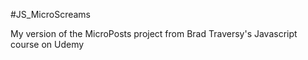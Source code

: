 #JS_MicroScreams

My version of the MicroPosts project from Brad Traversy's Javascript course on Udemy
